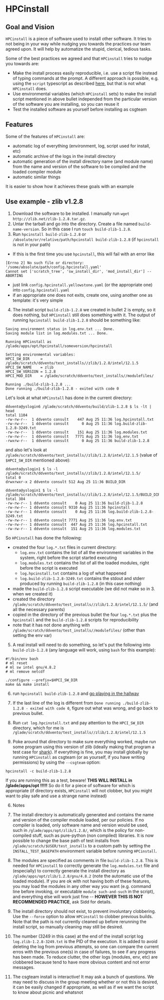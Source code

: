# HPCinstall

## Goal and Vision

`HPCinstall` is a piece of software used to install other software. It tries to not being in your way while 
nudging you towards the practices our team agreed upon. It will help by automatize the stupid, clerical, tedious tasks.

Some of the best practices we agreed and that `HPCinstall` tries to nudge you towards are:

* Make the install process easily reproducible, i.e. use a script file instead of typing commands at the prompt.
A different approach is possible, e.g. using the `script` typescript as described
[here](stackoverflow.com/questions/5985060/5985255#5985255), but that is not what `HPCinstall` does.
* Use environmental variables (which `HPCinstall` sets) to make the install script mentioned in above bullet independed from the particular version of the software you are installing, so you can reuse it
* Test the installed software as yourself before installing as csgteam 
 
## Features
 
Some of the features of `HPCinstall` are: 
* automatic log of everything (environment, log, script used for install, etc) 
* automatic archive of the logs in the install directory
* automatic generation of the install directory name (and module name) from the name and version of the software to be compiled and the loaded compiler module
* automatic similar things
 
It is easier to show how it achieves these goals with an example

## Use example - zlib v1.2.8

1. Download the software to be installed. I manually run `wget http://zlib.net/zlib-1.2.8.tar.gz`.
2. Untar the tarball and go into the directory. Create a file named `build-name-version`. So in this case I run `touch build-zlib-1.2.8`.
3. Run `hpcinstall build-zlib-1.2.8` or `/absolute/or/relative/path/hpcinstall build-zlib-1.2.8` (if `hpcinstall` is not in your path)
 - If this is the first time you use `hpcinstall`, this will fail with an error like
 ```
[Errno 2] No such file or directory: '/some/absolute/path/config.hpcinstall.yaml'
Cannot set ['scratch_tree', 'sw_install_dir', 'mod_install_dir'] -- ABORTING
```
 - just link `config.hpcinstall.yellowstone.yaml` (or the appropriate one) into `config.hpcinstall.yaml`
 - if an appropriate one does not exits, create one, using another one as template: it's very simple
4. The install script `build-zlib-1.2.8` we created in bullet 2 is empty, so it does nothing, but `HPCinstall` still does something with it. The output of running `hpcinstall build-zlib-1.2.8` should be something like:
 ```
Saving environment status in log.env.txt ... Done.
Saving module list in log.modules.txt ... Done.

Running HPCinstall as /glade/apps/opt/hpcinstall/someversion/hpcinstall

Setting environmental variables:
HPCI_SW_DIR     = /glade/scratch/ddvento/test_installs//zlib/1.2.8/intel/12.1.5
HPCI_SW_NAME    = zlib
HPCI_SW_VERSION = 1.2.8
HPCI_MOD_DIR    = /glade/scratch/ddvento/test_installs//modulefiles/

Running ./build-zlib-1.2.8 ...
Done running ./build-zlib-1.2.8 - exited with code 0
```
 Let's look at what `HPCinstall` has done in the current directory:
 ```
ddvento@yslogin6 /glade/scratch/ddvento/build/zlib-1.2.8 $ ls -lt | head
total 1104
-rw-rw-r--  1 ddvento consult    447 Aug 25 11:36 log.hpcinstall.txt
-rw-rw-r--  1 ddvento consult      0 Aug 25 11:36 log.build-zlib-1.2.8-3249.txt
-rw-rw-r--  1 ddvento consult    151 Aug 25 11:36 log.modules.txt
-rw-rw-r--  1 ddvento consult   7771 Aug 25 11:36 log.env.txt
-rwxrw-r--  1 ddvento consult      0 Aug 25 11:36 build-zlib-1.2.8
```
 and also let's look at `/glade/scratch/ddvento/test_installs//zlib/1.2.8/intel/12.1.5` (value of `$HPCI_SW_DIR` mentioned above):
 ```
ddvento@yslogin1 $ ls -l /glade/scratch/ddvento/test_installs//zlib/1.2.8/intel/12.1.5/
total 0
drwxrwxr-x 2 ddvento consult 512 Aug 25 11:36 BUILD_DIR

ddvento@yslogin1 $ ls -l /glade/scratch/ddvento/test_installs//zlib/1.2.8/intel/12.1.5/BUILD_DIR/
total 384
-rw-rw-r-- 1 ddvento consult    0 Aug 25 11:36 build-zlib-1.2.8
-rw-rw-r-- 1 ddvento consult 9310 Aug 25 11:36 hpcinstall
-rw-rw-r-- 1 ddvento consult    0 Aug 25 11:36 log.build-zlib-1.2.8-3249.txt
-rw-rw-r-- 1 ddvento consult 7771 Aug 25 11:36 log.env.txt
-rw-rw-r-- 1 ddvento consult  447 Aug 25 11:36 log.hpcinstall.txt
-rw-rw-r-- 1 ddvento consult  151 Aug 25 11:36 log.modules.txt
```
So `HPCinstall` has done the following:
 - created the four `log.*.txt` files in current directory:
     - `log.env.txt` contains the list of all the environment variables in the system, right before the script started executing
     - `log.modules.txt` contains the list of all the loaded modules, right before the script is executed
     - `log.hpcinstall.txt` contains a log of what happened
     - `log.build-zlib-1.2.8-3249.txt` contains the stdout and stderr produced by running `build-zlib-1.2.8` (in this case nothing)
 - made the `build-zlib-1.2.8` script executable (we did not make so in 3. when we created it)
 - created the directory `/glade/scratch/ddvento/test_installs//zlib/1.2.8/intel/12.1.5/` (and all the necessary parents)
 - copied in the directory of the previous bullet the four `log.*.txt` plus the `hpcinstall` and the `build-zlib-1.2.8` scripts for reproducibility
 - note that it has not done anything with `/glade/scratch/ddvento/test_installs//modulefiles/` (other than setting the env var)
5. A real install will need to do something, so let's put the following into `build-zlib-1.2.8` (any language will work, using `bash` for this example):
 ```
#!/bin/env bash
# ml reset
# ml sw intel gnu/4.8.2
# ml remove netcdf

./configure --prefix=$HPCI_SW_DIR
make && make install
```

6. run `hpcinstall build-zlib-1.2.8` and [go playing in the hallway](http://www.xkcd.com/303/)

7. If the last line of the log is different from `Done running ./build-zlib-1.2.8 - exited with code 0`, figure out what was wrong, and go back to previous bullet.

8. Run  `cat log.hpcinstall.txt` and pay attention to the `HPCI_SW_DIR` directory, which for me is `/glade/scratch/ddvento/test_installs//zlib/1.2.8/intel/12.1.5`

9. Poke around that directory to make sure everything worked, maybe run some program using this version of zlib (ideally making that program a test case for [shark](https://github.com/NCAR/shark/)). If everything is fine, you may install globally by running `HPCinstall` as csgteam (or as yourself, if you have writing permissions) by using the `--csgteam` option:
 ```
hpcinstall -c build-zlib-1.2.8
```
 If you are running this as a test, beware! **THIS WILL INSTALL in /glade/apps/opt !!!!!** So do it for a piece of software for which is appropriate (if directory exists, `HPCinstall` will not clobber, but you might want to play safe and use a strange name instead)

6. Notes
 1. The install directory is automatically generated and contains the name and version of the compiler module loaded, per our policies. If no compiler is loaded, only software name and version would be used, such in `/glade/apps/opt/zlib/1.2.8/`, which is the policy for non-compiled stuff, such as pure-python (non compiled) libraries. It is now possible to change the base path of test installs from `/glade/scratch/$USER/test_installs` to a custom path by setting the `INSTALL_TEST_BASEPATH` environment variable before running `HPCinstall`.

 2. The modules are specified as comments in file `build-zlib-1.2.8`. This is needed for `HPCinstall` to correctly generate the `log.modules.txt` file and (especially) to correctly generate the install directory as `/glade/apps/opt/zlib/1.2.8/gnu/4.8.2` (note the automatic use of the loaded module). If you are ok with not having both of these features, you may load the modules in any other way you want (e.g. command line before invoking, or executable `module such-and-such` in the script), and everything else will work just fine -- **HOWEVER THIS IS NOT RECOMMENDED PRACTICE**, ask Sidd for details.

 3. The install directory should not exist, to prevent involuntary clobbering. Use the `--force` option to allow `HPCinstall` to clobber previous builds. Note that the path is not currently cleaned up before rerunning the install script, so manually cleaning may still be desired.

 4. The number (3249 in this case) at the end of the install script log `log.zlib-1.2.8-3249.txt` is the PID of the execution.
It is added to avoid deleting the log from previous attempts, so one can compare the current erros with the previous one(s) in
case of failures, to see if any progress has been made. To reduce clutter, the other logs (modules, env, etc) are clobbered
because tend to have more obvious content and not error messages.

 5. The csgteam install is interactive! It may ask a bunch of questions. We may need to discuss in the group meeting whether or not
this is desired, it can be easily changed if appropriate, as well as if we want the script to know about picnic and whatsnot

